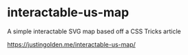 # interactable-us-map
A simple interactable SVG map based off a CSS Tricks article

https://justingolden.me/interactable-us-map/
